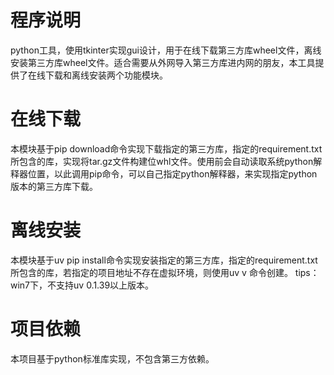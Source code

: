 # 程序说明
python工具，使用tkinter实现gui设计，用于在线下载第三方库wheel文件，离线安装第三方库wheel文件。适合需要从外网导入第三方库进内网的朋友，本工具提供了在线下载和离线安装两个功能模块。
# 在线下载
本模块基于pip download命令实现下载指定的第三方库，指定的requirement.txt所包含的库，实现将tar.gz文件构建位whl文件。使用前会自动读取系统python解释器位置，以此调用pip命令，可以自己指定python解释器，来实现指定python版本的第三方库下载。
# 离线安装
本模块基于uv pip install命令实现安装指定的第三方库，指定的requirement.txt所包含的库，若指定的项目地址不存在虚拟环境，则使用uv v 命令创建。
tips：win7下，不支持uv 0.1.39以上版本。
# 项目依赖
本项目基于python标准库实现，不包含第三方依赖。

